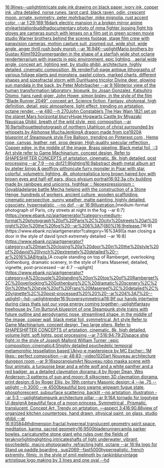 [16:9](https://www.ebank.nz/aiartgenerator?category=16%3A9)[lines](https://www.ebank.nz/aiartgenerator?category=lines)[--uplight](https://www.ebank.nz/aiartgenerator?category=--uplight)[intricate pale ink drawing on black paper, ivory ink, copper ink, ultra detailed, norse runes, tarot card, black raven, odin, crescent moon, ornate, symmetry, peter mohrbacher, mike mignolia, rust accent color, --ar 1:2](https://www.ebank.nz/aiartgenerator?category=intricate%20pale%20ink%20drawing%20on%20black%20paper%2C%20ivory%20ink%2C%20copper%20ink%2C%20ultra%20detailed%2C%20norse%20runes%2C%20tarot%20card%2C%20black%20raven%2C%20odin%2C%20crescent%20moon%2C%20ornate%2C%20symmetry%2C%20peter%20mohrbacher%2C%20mike%20mignolia%2C%20rust%20accent%20color%2C%20--ar%201%3A2)[9:16](https://www.ebank.nz/aiartgenerator?category=9%3A16)[9:16](https://www.ebank.nz/aiartgenerator?category=9%3A16)[dark electric mansion in a broken mirror anime style](https://www.ebank.nz/aiartgenerator?category=dark%20electric%20mansion%20in%20a%20broken%20mirror%20anime%20style)[artstation](https://www.ebank.nz/aiartgenerator?category=artstation)[buddha](https://www.ebank.nz/aiartgenerator?category=buddha)[documentary photo of mma fighter loosing fight his gloves are cameras punch with lenses on a film set in green screen movie studio Warner brothers behind the scenes footage, stage film crew with panavision cameras, motion capture suit, zoomed out, wide shot, wide angle, anger thrill rush body morph   --ar 16:9](https://www.ebank.nz/aiartgenerator?category=documentary%20photo%20of%20mma%20fighter%20loosing%20fight%20his%20gloves%20are%20cameras%20punch%20with%20lenses%20on%20a%20film%20set%20in%20green%20screen%20movie%20studio%20Warner%20brothers%20behind%20the%20scenes%20footage%2C%20stage%20film%20crew%20with%20panavision%20cameras%2C%20motion%20capture%20suit%2C%20zoomed%20out%2C%20wide%20shot%2C%20wide%20angle%2C%20anger%20thrill%20rush%20body%20morph%20%20%20--ar%2016%3A9)[4K](https://www.ebank.nz/aiartgenerator?category=4K)[--uplight](https://www.ebank.nz/aiartgenerator?category=--uplight)[Mario brothers by Gustav Klimt](https://www.ebank.nz/aiartgenerator?category=Mario%20brothers%20by%20Gustav%20Klimt)[1920](https://www.ebank.nz/aiartgenerator?category=1920)[runner](https://www.ebank.nz/aiartgenerator?category=runner)[garden in the shape of a starfish wide shot octane render](https://www.ebank.nz/aiartgenerator?category=garden%20in%20the%20shape%20of%20a%20starfish%20wide%20shot%20octane%20render)[terrarium with insects in epic environment, epic lighting, , aerial wide angle, concept art, lighting wet, by studio ghibli, architecture, highly detailed, cinematic composition, 8k render](https://www.ebank.nz/aiartgenerator?category=terrarium%20with%20insects%20in%20epic%20environment%2C%20epic%20lighting%2C%20%2C%20aerial%20wide%20angle%2C%20concept%20art%2C%20lighting%20wet%2C%20by%20studio%20ghibli%2C%20architecture%2C%20highly%20detailed%2C%20cinematic%20composition%2C%208k%20render)[Full-page antique lithographs of various foliage plants and monstera, pastel colors, marked charts, different shapes and sizes](https://www.ebank.nz/aiartgenerator?category=Full-page%20antique%20lithographs%20of%20various%20foliage%20plants%20and%20monstera%2C%20pastel%20colors%2C%20marked%20charts%2C%20different%20shapes%20and%20sizes)[fractal storm with DunHuang tricolor Divine deer, glowing sun mandala in the back, by Peter Mohrbacher  --ar 9:16](https://www.ebank.nz/aiartgenerator?category=fractal%20storm%20with%20DunHuang%20tricolor%20Divine%20deer%2C%20glowing%20sun%20mandala%20in%20the%20back%2C%20by%20Peter%20Mohrbacher%20%20--ar%209%3A16)[Interior view of the human transformation laboratory, biopunk, by Josan Gonzalez, Katsuhiro Otomo, hans ruedi giger, John Howe, simon bisley, in the style of the film "Blade Runner 2049", concept art, Science fiction, Fantasy,  photoreal,  high definition, detail, epic atmosphere, light effect,  trending on artstation, octane render. --w 480 --h 270](https://www.ebank.nz/aiartgenerator?category=Interior%20view%20of%20the%20human%20transformation%20laboratory%2C%20biopunk%2C%20by%20Josan%20Gonzalez%2C%20Katsuhiro%20Otomo%2C%20hans%20ruedi%20giger%2C%20John%20Howe%2C%20simon%20bisley%2C%20in%20the%20style%20of%20the%20film%20%22Blade%20Runner%202049%22%2C%20concept%20art%2C%20Science%20fiction%2C%20Fantasy%2C%20%20photoreal%2C%20%20high%20definition%2C%20detail%2C%20epic%20atmosphere%2C%20light%20effect%2C%20%20trending%20on%20artstation%2C%20octane%20render.%20--w%20480%20--h%20270)[John Constable’s The Hay Wain 1821 set on the planet Mars horizontal blurry](https://www.ebank.nz/aiartgenerator?category=John%20Constable%E2%80%99s%20The%20Hay%20Wain%201821%20set%20on%20the%20planet%20Mars%20horizontal%20blurry)[](https://www.ebank.nz/aiartgenerator?category=)[Huge Hogwarts Castle by Miyazaki Nausicaa Ghibli, breath of the wild style, epic composition --ar 16:9](https://www.ebank.nz/aiartgenerator?category=Huge%20Hogwarts%20Castle%20by%20Miyazaki%20Nausicaa%20Ghibli%2C%20breath%20of%20the%20wild%20style%2C%20epic%20composition%20--ar%2016%3A9)[art](https://www.ebank.nz/aiartgenerator?category=art)[silhouette](https://www.ebank.nz/aiartgenerator?category=silhouette)[photograph of northern Utah](https://www.ebank.nz/aiartgenerator?category=photograph%20of%20northern%20Utah)[Icon of christ surrounded by whippets by Alphonse Mucha](https://www.ebank.nz/aiartgenerator?category=Icon%20of%20christ%20surrounded%20by%20whippets%20by%20Alphonse%20Mucha)[Jenkins](https://www.ebank.nz/aiartgenerator?category=Jenkins)[A dragon made from ice](https://www.ebank.nz/aiartgenerator?category=A%20dragon%20made%20from%20ice)[1920](https://www.ebank.nz/aiartgenerator?category=1920)[A blueprint of Steampunk style Fire Balloon,  trending on Pinterest.com  , Hemp rope, canvas, leather, net, prop design, High quality specular reflection , Copper  edge, in the middle of the image, Brass pipeline,  Black metal foil,  ::3  Art style refer to Game Machinarium.  concept design, Refer to SHAPESHIFTER CONCEPTS  of artstation, cinematic,  8k, high detailed,  post processing    --ar 7:9   --no dof](https://www.ebank.nz/aiartgenerator?category=A%20blueprint%20of%20Steampunk%20style%20Fire%20Balloon%2C%20%20trending%20on%20Pinterest.com%20%20%2C%20Hemp%20rope%2C%20canvas%2C%20leather%2C%20net%2C%20prop%20design%2C%20High%20quality%20specular%20reflection%20%2C%20Copper%20%20edge%2C%20in%20the%20middle%20of%20the%20image%2C%20Brass%20pipeline%2C%20%20Black%20metal%20foil%2C%20%20%3A%3A3%20%20Art%20style%20refer%20to%20Game%20Machinarium.%20%20concept%20design%2C%20Refer%20to%20SHAPESHIFTER%20CONCEPTS%20%20of%20artstation%2C%20cinematic%2C%20%208k%2C%20high%20detailed%2C%20%20post%20processing%20%20%20%20--ar%207%3A9%20%20%20--no%20dof)[21:9](https://www.ebank.nz/aiartgenerator?category=21%3A9)[lighting](https://www.ebank.nz/aiartgenerator?category=lighting)[16:9](https://www.ebank.nz/aiartgenerator?category=16%3A9)[abstract death metal album art by atelier bingo & geoffroy pithon](https://www.ebank.nz/aiartgenerator?category=abstract%20death%20metal%20album%20art%20by%20atelier%20bingo%20%26%20geoffroy%20pithon)[cute furry monster in Pixar with star, colorful, volumetric lighting, 4k, photorealistic](https://www.ebank.nz/aiartgenerator?category=cute%20furry%20monster%20in%20Pixar%20with%20star%2C%20colorful%2C%20volumetric%20lighting%2C%204k%2C%20photorealistic)[a long brown haired boy with brown eyes and half-elf ears, disco elysium portrait](https://www.ebank.nz/aiartgenerator?category=a%20long%20brown%20haired%20boy%20with%20brown%20eyes%20and%20half-elf%20ears%2C%20disco%20elysium%20portrait)[16:9](https://www.ebank.nz/aiartgenerator?category=16%3A9)[2:3](https://www.ebank.nz/aiartgenerator?category=2%3A3)[a city building made by rainbows and unicorns, high](https://www.ebank.nz/aiartgenerator?category=a%20city%20building%20made%20by%20rainbows%20and%20unicorns%2C%20high)[fear :: Neoexpressionism :: Goya](https://www.ebank.nz/aiartgenerator?category=fear%20%3A%3A%20Neoexpressionism%20%3A%3A%20Goya)[blade](https://www.ebank.nz/aiartgenerator?category=blade)[large battle Mecha helping with the construction of a Stone Henge, hundreds of workers, ancient culture, wooden scaffolding, cinematic perspective, sunny weather, matte painting, highly detailed, cgsociety, hyperrealistic, --no dof, --ar 16:9](https://www.ebank.nz/aiartgenerator?category=large%20battle%20Mecha%20helping%20with%20the%20construction%20of%20a%20Stone%20Henge%2C%20hundreds%20of%20workers%2C%20ancient%20culture%2C%20wooden%20scaffolding%2C%20cinematic%20perspective%2C%20sunny%20weather%2C%20matte%20painting%2C%20highly%20detailed%2C%20cgsociety%2C%20hyperrealistic%2C%20--no%20dof%2C%20--ar%2016%3A9)[Illustration.](https://www.ebank.nz/aiartgenerator?category=Illustration.)[medium-format photograph of Paris, city streets at night in the fog --ar 6:7](https://www.ebank.nz/aiartgenerator?category=medium-format%20photograph%20of%20Paris%2C%20city%20streets%20at%20night%20in%20the%20fog%20--ar%206%3A7)[(80%)](https://www.ebank.nz/aiartgenerator?category=%2880%25%29)[16:9](https://www.ebank.nz/aiartgenerator?category=16%3A9)[release.](https://www.ebank.nz/aiartgenerator?category=release.)[16:9](https://www.ebank.nz/aiartgenerator?category=16%3A9)[a man closing a door in the style of david lynch extremely detailed --ar 16:8](https://www.ebank.nz/aiartgenerator?category=a%20man%20closing%20a%20door%20in%20the%20style%20of%20david%20lynch%20extremely%20detailed%20--ar%2016%3A8)[trails.](https://www.ebank.nz/aiartgenerator?category=trails.)[A couple standing on top of Ramberget, overlooking Gothenburg, dramatic scenery, in the style of Frans Masereel, detailed, vignette, post-processed   --ar 4:7 --uplight](https://www.ebank.nz/aiartgenerator?category=A%20couple%20standing%20on%20top%20of%20Ramberget%2C%20overlooking%20Gothenburg%2C%20dramatic%20scenery%2C%20in%20the%20style%20of%20Frans%20Masereel%2C%20detailed%2C%20vignette%2C%20post-processed%20%20%20--ar%204%3A7%20--uplight)[--hd](https://www.ebank.nz/aiartgenerator?category=--hd)[--uplight](https://www.ebank.nz/aiartgenerator?category=--uplight)[render](https://www.ebank.nz/aiartgenerator?category=render)[16:9](https://www.ebank.nz/aiartgenerator?category=16%3A9)[cover](https://www.ebank.nz/aiartgenerator?category=cover)[symmetrical](https://www.ebank.nz/aiartgenerator?category=symmetrical)[16:9](https://www.ebank.nz/aiartgenerator?category=16%3A9)[if our hands intertwine during class thats just our yoga energy coming together](https://www.ebank.nz/aiartgenerator?category=if%20our%20hands%20intertwine%20during%20class%20thats%20just%20our%20yoga%20energy%20coming%20together)[--uplight](https://www.ebank.nz/aiartgenerator?category=--uplight)[fantasy treehouse by Tim Burton](https://www.ebank.nz/aiartgenerator?category=fantasy%20treehouse%20by%20Tim%20Burton)[A blueprint of one Steampunk style  trains with future outline and aerodynamic nose, streamlined shape, in the middle of the image,  copper wall, black metal foil, symmetrical,  Art style Refer to Game Machinarium.  concept design, Two large pliers, Refer to SHAPESHIFTER CONCEPTS  of artstation, cinematic,  8k, high detailed,  volume light,  soft lights,  post processing    --ar 7:5](https://www.ebank.nz/aiartgenerator?category=A%20blueprint%20of%20one%20Steampunk%20style%20%20trains%20with%20future%20outline%20and%20aerodynamic%20nose%2C%20streamlined%20shape%2C%20in%20the%20middle%20of%20the%20image%2C%20%20copper%20wall%2C%20black%20metal%20foil%2C%20symmetrical%2C%20%20Art%20style%20Refer%20to%20Game%20Machinarium.%20%20concept%20design%2C%20Two%20large%20pliers%2C%20Refer%20to%20SHAPESHIFTER%20CONCEPTS%20%20of%20artstation%2C%20cinematic%2C%20%208k%2C%20high%20detailed%2C%20%20volume%20light%2C%20%20soft%20lights%2C%20%20post%20processing%20%20%20%20--ar%207%3A5)[16:9](https://www.ebank.nz/aiartgenerator?category=16%3A9)[4:7](https://www.ebank.nz/aiartgenerator?category=4%3A7)[9:20](https://www.ebank.nz/aiartgenerator?category=9%3A20)[space ship fight::in the style of Joseph Mallord William Turner ::epic composition::cinematic](https://www.ebank.nz/aiartgenerator?category=space%20ship%20fight%3A%3Ain%20the%20style%20of%20Joseph%20Mallord%20William%20Turner%20%3A%3Aepic%20composition%3A%3Acinematic)[4:5](https://www.ebank.nz/aiartgenerator?category=4%3A5)[highly detailed psychedelic temporal metamorphic tessellation based Ukiyo-e masterpiece by MC Escher:: 1M likes:: perfect composition —ar 48:83](https://www.ebank.nz/aiartgenerator?category=highly%20detailed%20psychedelic%20temporal%20metamorphic%20tessellation%20based%20Ukiyo-e%20masterpiece%20by%20MC%20Escher%3A%3A%201M%20likes%3A%3A%20perfect%20composition%20%E2%80%94ar%2048%3A83)[--video](https://www.ebank.nz/aiartgenerator?category=--video)[1020](https://www.ebank.nz/aiartgenerator?category=1020)[art Nouveau architecture dungeon room --ar 9:16](https://www.ebank.nz/aiartgenerator?category=art%20Nouveau%20architecture%20dungeon%20room%20--ar%209%3A16)[sporangium](https://www.ebank.nz/aiartgenerator?category=sporangium)[Art Nouveau robo mask](https://www.ebank.nz/aiartgenerator?category=Art%20Nouveau%20robo%20mask)[a scene with four animals, a turquoise bear and a white wolf and a white panther and a red badger, as a detailed claymation diorama::4 by Roger Dean, Wes Anderson::3 patterns of sun and moon::8 silkscreen 3D claymation diorama, print design::6 by Roger Ellis, by 19th century Masonic design::4 --iw .75 --uplight --h 3000 --w 4500](https://www.ebank.nz/aiartgenerator?category=a%20scene%20with%20four%20animals%2C%20a%20turquoise%20bear%20and%20a%20white%20wolf%20and%20a%20white%20panther%20and%20a%20red%20badger%2C%20as%20a%20detailed%20claymation%20diorama%3A%3A4%20by%20Roger%20Dean%2C%20Wes%20Anderson%3A%3A3%20patterns%20of%20sun%20and%20moon%3A%3A8%20silkscreen%203D%20claymation%20diorama%2C%20print%20design%3A%3A6%20by%20Roger%20Ellis%2C%20by%2019th%20century%20Masonic%20design%3A%3A4%20--iw%20.75%20--uplight%20--h%203000%20--w%204500)[beautiful bog swamp wigwam fugue state, phosphorescent, subsurface scattering, backlit --no artstation, illustration --ar 5:3 --uplight](https://www.ebank.nz/aiartgenerator?category=beautiful%20bog%20swamp%20wigwam%20fugue%20state%2C%20phosphorescent%2C%20subsurface%20scattering%2C%20backlit%20--no%20artstation%2C%20illustration%20--ar%205%3A3%20--uplight)[atompunk architecture pillar --ar 9:16](https://www.ebank.nz/aiartgenerator?category=atompunk%20architecture%20pillar%20--ar%209%3A16)[A tornado for logotype UI design](https://www.ebank.nz/aiartgenerator?category=A%20tornado%20for%20logotype%20UI%20design)[A beautiful face of a moon princess, Symmetrical ,  Prismatic, translucent, Concept Art, Trendy on artstation, —aspect 3:4](https://www.ebank.nz/aiartgenerator?category=A%20beautiful%20face%20of%20a%20moon%20princess%2C%20Symmetrical%20%2C%20%20Prismatic%2C%20translucent%2C%20Concept%20Art%2C%20Trendy%20on%20artstation%2C%20%E2%80%94aspect%203%3A4)[16:9](https://www.ebank.nz/aiartgenerator?category=16%3A9)[0.88](https://www.ebank.nz/aiartgenerator?category=0.88)[view of organized kitchen countertops, hand drawn, physical paint, on glass, studio ghibli --ar 16:9](https://www.ebank.nz/aiartgenerator?category=view%20of%20organized%20kitchen%20countertops%2C%20hand%20drawn%2C%20physical%20paint%2C%20on%20glass%2C%20studio%20ghibli%20--ar%2016%3A9)[3584](https://www.ebank.nz/aiartgenerator?category=3584)[4thdimension,fractal,hyperreal,translucent,geometry,spirit,space,meditation, karma, sacred geometry](https://www.ebank.nz/aiartgenerator?category=4thdimension%2Cfractal%2Chyperreal%2Ctranslucent%2Cgeometry%2Cspirit%2Cspace%2Cmeditation%2C%20karma%2C%20sacred%20geometry)[16:9](https://www.ebank.nz/aiartgenerator?category=16%3A9)[500](https://www.ebank.nz/aiartgenerator?category=500)[bladerunner](https://www.ebank.nz/aiartgenerator?category=bladerunner)[camila parker bowles, caricature](https://www.ebank.nz/aiartgenerator?category=camila%20parker%20bowles%2C%20caricature)[the stone giant who rules over the fields of teraknor](https://www.ebank.nz/aiartgenerator?category=the%20stone%20giant%20who%20rules%20over%20the%20fields%20of%20teraknor)[lighting](https://www.ebank.nz/aiartgenerator?category=lighting)[lighting,](https://www.ebank.nz/aiartgenerator?category=lighting%2C)[intricate](https://www.ebank.nz/aiartgenerator?category=intricate)[shafts of light underwater, vibrant, psychedelic, macro photography, refracting light, octane --ar 16:9](https://www.ebank.nz/aiartgenerator?category=shafts%20of%20light%20underwater%2C%20vibrant%2C%20psychedelic%2C%20macro%20photography%2C%20refracting%20light%2C%20octane%20--ar%2016%3A9)[a logo for Stand up paddle boarding , sup](https://www.ebank.nz/aiartgenerator?category=a%20logo%20for%20Stand%20up%20paddle%20boarding%20%2C%20sup)[2069](https://www.ebank.nz/aiartgenerator?category=2069)[--fast](https://www.ebank.nz/aiartgenerator?category=--fast)[5000](https://www.ebank.nz/aiartgenerator?category=5000)[hyperrealistic, french extremity, filmic, in the style of emil melmoth by rankin](https://www.ebank.nz/aiartgenerator?category=hyperrealistic%2C%20french%20extremity%2C%20filmic%2C%20in%20the%20style%20of%20emil%20melmoth%20by%20rankin)[blur](https://www.ebank.nz/aiartgenerator?category=blur)[vintage artristique logo making by 3 lines and one oval --hd](https://www.ebank.nz/aiartgenerator?category=vintage%20artristique%20logo%20making%20by%203%20lines%20and%20one%20oval%20--hd)